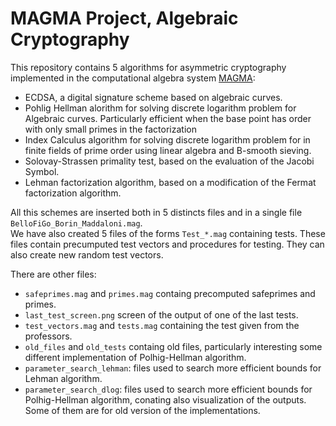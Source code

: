 # MAGMA Project, Algebraic Cryptography
This repository contains 5 algorithms for asymmetric cryptography implemented in the computational algebra system <a href='http://magma.maths.usyd.edu.au/magma/'>MAGMA</a>:
- ECDSA, a digital signature scheme based on algebraic curves.
- Pohlig Hellman alorithm for solving discrete logarithm problem for Algebraic curves. Particularly efficient when the base point has order with only small primes in the factorization
- Index Calculus algorithm for solving discrete logarithm problem for in finite fields of prime order using linear algebra and B-smooth sieving.
- Solovay-Strassen primality test, based on the evaluation of the Jacobi Symbol. 
- Lehman factorization algorithm, based on a modification of the Fermat factorization algorithm. 

All this schemes are inserted both in 5 distincts files and in a single file `BelloFiGo_Borin_Maddaloni.mag`.  
We have also created 5 files of the forms `Test_*.mag` containing tests. These files contain precumputed test vectors and procedures for testing. They can also create new random test vectors.  

There are other files:
- `safeprimes.mag` and `primes.mag` containg precomputed safeprimes and primes.
- `last_test_screen.png` screen of the output of one of the last tests.
- `test_vectors.mag` and `tests.mag` containing the test given from the professors.
- `old_files` and `old_tests` containg old files, particularly interesting some different implementation of Polhig-Hellman algorithm.
- `parameter_search_lehman`: files used to search more efficient bounds for Lehman algorithm.
- `parameter_search_dlog`: files used to search more efficient bounds for Polhig-Hellman algorithm, conating also visualization of the outputs. Some of them are for old version of the implementations. 
